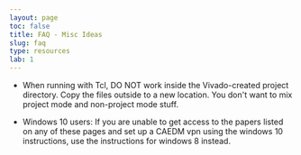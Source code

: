 ```yaml
---
layout: page
toc: false
title: FAQ - Misc Ideas
slug: faq
type: resources
lab: 1
---
```

* When running with Tcl, DO NOT work inside the Vivado-created project directory.  Copy the files outside to a new location. You don't want to mix project mode and non-project mode stuff.

* Windows 10 users: If you are unable to get access to the papers listed on any of these pages and set up a CAEDM vpn using the windows 10 instructions, use the instructions for windows 8 instead.